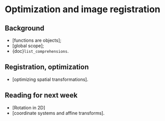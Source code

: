 # Optimization and image registration

## Background

- [functions are objects];
- [global scope];
- {doc}`list_comprehensions`.

## Registration, optimization

- [optimizing spatial transformations].

## Reading for next week

- [Rotation in 2D]
- [coordinate systems and affine transforms].

